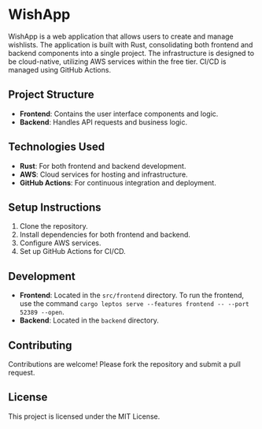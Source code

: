 # WishApp

WishApp is a web application that allows users to create and manage wishlists. The application is built with Rust, consolidating both frontend and backend components into a single project. The infrastructure is designed to be cloud-native, utilizing AWS services within the free tier. CI/CD is managed using GitHub Actions.

## Project Structure
- **Frontend**: Contains the user interface components and logic.
- **Backend**: Handles API requests and business logic.

## Technologies Used
- **Rust**: For both frontend and backend development.
- **AWS**: Cloud services for hosting and infrastructure.
- **GitHub Actions**: For continuous integration and deployment.

## Setup Instructions
1. Clone the repository.
2. Install dependencies for both frontend and backend.
3. Configure AWS services.
4. Set up GitHub Actions for CI/CD.

## Development
- **Frontend**: Located in the `src/frontend` directory. To run the frontend, use the command `cargo leptos serve --features frontend -- --port 52389 --open`.
- **Backend**: Located in the `backend` directory.

## Contributing
Contributions are welcome! Please fork the repository and submit a pull request.

## License
This project is licensed under the MIT License.